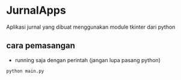 # JurnalApps

Aplikasi jurnal yang dibuat menggunakan module tkinter dari python

## cara pemasangan 

- running saja dengan perintah (jangan lupa pasang python)
 ```bash
python main.py
```
